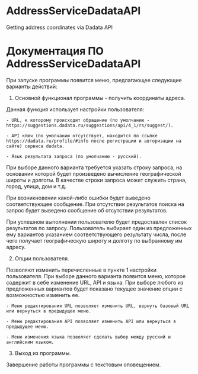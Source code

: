 # AddressServiceDadataAPI
Getting address coordinates via Dadata API

# Документация ПО AddressServiceDadataAPI


При запуске программы появится меню, предлагающее следующие варианты действий:

1. Основной функционал программы - получить координаты адреса.

Данная функция использует настройки пользователя:

    - URL, к которому происходит обращение (по умолчанию - https://suggestions.dadata.ru/suggestions/api/4_1/rs/suggest/).

    - API ключ (по умолчанию отсутствует, находится по ссылке https://dadata.ru/profile/#info после регистрации и авторизации на сайте) сервиса dadata.

    - Язык результата запроса (по умолчанию - русский).

При выборе данного варианта требуется указать строку запроса, на основании которой будет произведено вычисление географической широты и долготы. В качестве строки запроса может служить страна, город, улица, дом и т.д.

При возникновении какой-либо ошибки будет выведено соответствующее сообщение.
При отсутствии результатов поиска на запрос будет выведено сообщение об отсутствии результатов.

При успешном выполнении пользователю будет предоставлен список результатов по запросу. Пользователь выбирает один из предложенных ему вариантов указанием соответствующего результату числа,
после чего получает географическую широту и долготу по выбранному им адресу.

2. Опции пользователя.

Позволяют изменить перечисленные в пункте 1 настройки пользователя.
При выборе данного варианта появится меню, которое содержит в себе изменение URL, API и языка.
При выборе любого из предложенных вариантов будет показано текущее значение опции с возможностью изменить ее.

    - Меню редактирования URL позволяет изменить URL, вернуть базовый URL или вернуться в предыдущее меню.
    
    - Меню редактирования API позволяет изменить API или вернуться в предыдущее меню.
    
    - Меню изменения языка позволяет сделать выбор между русский и английским языком.

3. Выход из программы.

Завершение работы программы с текстовым оповещением.
